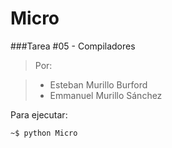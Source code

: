 # Micro
###Tarea #05 - Compiladores

>Por:

> * Esteban Murillo Burford
> * Emmanuel Murillo Sánchez

Para ejecutar: 

```
~$ python Micro
```
